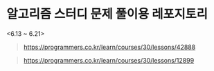 # 알고리즘 스터디 문제 풀이용 레포지토리

<6.13 ~ 6.21>
> https://programmers.co.kr/learn/courses/30/lessons/42888

> https://programmers.co.kr/learn/courses/30/lessons/12899
